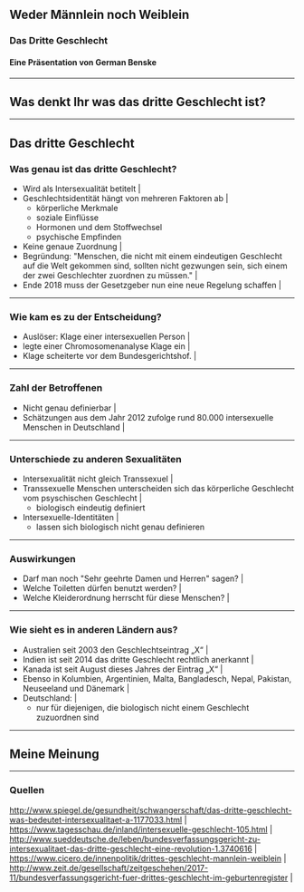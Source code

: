 ## Weder Männlein noch Weiblein

### Das Dritte Geschlecht

#### Eine Präsentation von German Benske

---

## Was denkt Ihr was das dritte Geschlecht ist?

---

## Das dritte Geschlecht

### Was genau ist das dritte Geschlecht?

- Wird als Intersexualität betitelt |
- Geschlechtsidentität hängt von mehreren Faktoren ab |
  + körperliche Merkmale 
  + soziale Einflüsse
  + Hormonen und dem Stoffwechsel
  + psychische Empfinden
- Keine genaue Zuordnung |
- Begründung: "Menschen, die nicht mit einem eindeutigen Geschlecht auf die Welt gekommen sind, sollten nicht gezwungen sein, sich einem der zwei Geschlechter zuordnen zu müssen." |
- Ende 2018 muss der Gesetzgeber nun eine neue Regelung schaffen |


---

### Wie kam es zu der Entscheidung?

- Auslöser: Klage einer intersexuellen Person  |
- legte einer Chromosomenanalyse Klage ein |
- Klage scheiterte vor dem Bundesgerichtshof. |

---

### Zahl der Betroffenen

- Nicht genau definierbar |
- Schätzungen aus dem Jahr 2012 zufolge rund 80.000 intersexuelle Menschen in Deutschland |

---

### Unterschiede zu anderen Sexualitäten

- Intersexualität nicht gleich Transsexuel |
- Transsexuelle Menschen unterscheiden sich das körperliche Geschlecht vom psyschischen Geschlecht |
  + biologisch eindeutig definiert
- Intersexuelle-Identitäten |
  + lassen sich biologisch nicht genau definieren

---

### Auswirkungen

- Darf man noch "Sehr geehrte Damen und Herren" sagen? |
- Welche Toiletten dürfen benutzt werden? |
- Welche Kleiderordnung herrscht für diese Menschen? |

---

### Wie sieht es in anderen Ländern aus?

- Australien seit 2003 den Geschlechtseintrag „X“ |
- Indien ist seit 2014 das dritte Geschlecht rechtlich anerkannt |
- Kanada ist seit August dieses Jahres der Eintrag „X“ |
- Ebenso in Kolumbien, Argentinien, Malta, Bangladesch, Nepal, Pakistan, Neuseeland und Dänemark |
- Deutschland: |
  + nur für diejenigen, die biologisch nicht einem Geschlecht zuzuordnen sind

---

## Meine Meinung

---

### Quellen

http://www.spiegel.de/gesundheit/schwangerschaft/das-dritte-geschlecht-was-bedeutet-intersexualitaet-a-1177033.html |
https://www.tagesschau.de/inland/intersexuelle-geschlecht-105.html |
http://www.sueddeutsche.de/leben/bundesverfassungsgericht-zu-intersexualitaet-das-dritte-geschlecht-eine-revolution-1.3740616 |
https://www.cicero.de/innenpolitik/drittes-geschlecht-mannlein-weiblein |
http://www.zeit.de/gesellschaft/zeitgeschehen/2017-11/bundesverfassungsgericht-fuer-drittes-geschlecht-im-geburtenregister |
